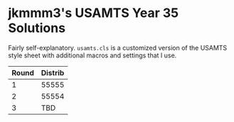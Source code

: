 # jkmmm3's USAMTS Year 35 Solutions

Fairly self-explanatory.
`usamts.cls` is a customized version of the USAMTS style sheet with additional macros and settings that I use.

|Round | Distrib |
|---|---|
| 1 | 55555 |
| 2 | 55554 |
| 3 | TBD |
